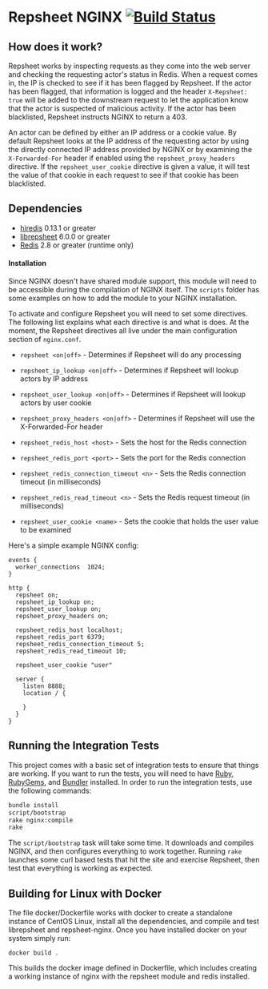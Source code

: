 # Repsheet NGINX [![Build Status](https://secure.travis-ci.org/repsheet/repsheet-nginx.png)](http://travis-ci.org/repsheet/repsheet-nginx?branch=master)

## How does it work?

Repsheet works by inspecting requests as they come into the web server
and checking the requesting actor's status in Redis. When a request
comes in, the IP is checked to see if it has been flagged by
Repsheet. If the actor has been flagged, that information is logged
and the header `X-Repsheet: true` will be added to the downstream
request to let the application know that the actor is suspected of
malicious activity. If the actor has been blacklisted, Repsheet
instructs NGINX to return a 403.

An actor can be defined by either an IP address or a cookie value. By
default Repsheet looks at the IP address of the requesting actor by
using the directly connected IP address provided by NGINX or by
examining the `X-Forwarded-For` header if enabled using the
`repsheet_proxy_headers` directive. If the `repsheet_user_cookie`
directive is given a value, it will test the value of that cookie in
each request to see if that cookie has been blacklisted.

## Dependencies

* [hiredis](https://github.com/redis/hiredis) 0.13.1 or greater
* [librepsheet](https://github.com/repsheet/librepsheet) 6.0.0 or greater
* [Redis](http://redis.io) 2.8 or greater (runtime only)

#### Installation

Since NGINX doesn't have shared module support, this module will need
to be accessible during the compilation of NGINX itself. The `scripts`
folder has some examples on how to add the module to your NGINX
installation.

To activate and configure Repsheet you will need to set some
directives. The following list explains what each directive is and
what is does. At the moment, the Repsheet directives all live under
the main configuration section of `nginx.conf`.

* `repsheet <on|off>` - Determines if Repsheet will do any processing
* `repsheet_ip_lookup <on|off>` - Determines if Repsheet will lookup actors by IP address
* `repsheet_user_lookup <on|off>` - Determines if Repsheet will lookup actors by user cookie
* `repsheet_proxy_headers <on|off>` - Determines if Repsheet will use the X-Forwarded-For header

* `repsheet_redis_host <host>` - Sets the host for the Redis connection
* `repsheet_redis_port <port>` - Sets the port for the Redis connection
* `repsheet_redis_connection_timeout <n>` - Sets the Redis connection timeout (in milliseconds)
* `repsheet_redis_read_timeout <n>` - Sets the Redis request timeout (in milliseconds)

* `repsheet_user_cookie <name>` - Sets the cookie that holds the user value to be examined

Here's a simple example NGINX config:

```
events {
  worker_connections  1024;
}

http {
  repsheet on;
  repsheet_ip_lookup on;
  repsheet_user_lookup on;
  repsheet_proxy_headers on;

  repsheet_redis_host localhost;
  repsheet_redis_port 6379;
  repsheet_redis_connection_timeout 5;
  repsheet_redis_read_timeout 10;

  repsheet_user_cookie "user"

  server {
    listen 8888;
    location / {

    }
  }
}
```

## Running the Integration Tests

This project comes with a basic set of integration tests to ensure
that things are working. If you want to run the tests, you will need
to have [Ruby](http://www.ruby-lang.org/en/),
[RubyGems](http://rubygems.org/), and [Bundler](http://bundler.io/)
installed. In order to run the integration tests, use the following
commands:

```sh
bundle install
script/bootstrap
rake nginx:compile
rake
```

The `script/bootstrap` task will take some time. It downloads and
compiles NGINX, and then configures everything to work
together. Running `rake` launches some curl based tests that hit the
site and exercise Repsheet, then test that everything is working as
expected.

## Building for Linux with Docker

The file docker/Dockerfile works with docker to create a standalone instance of CentOS Linux, install all the dependencies, and compile and 
test librepsheet and repsheet-nginx.  Once you have installed docker on your system simply run:

``` cd docker
docker build .
```

This builds the docker image defined in Dockerfile, which includes creating a working instance of nginx with the repsheet module and redis installed.  
